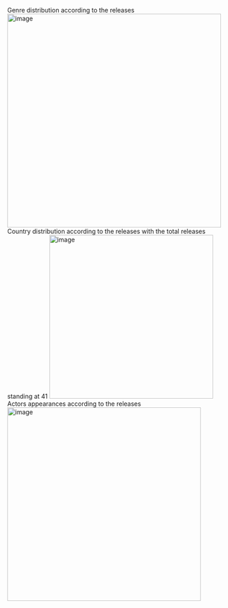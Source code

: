 Genre distribution according to the releases
<img width="487" alt="image" src="https://github.com/puritywaweru7/data_analysis/assets/151475135/c0d129c4-bf70-415f-b196-557bad14e09d">
Country distribution according to the releases with the total releases standing at 41
<img width="373" alt="image" src="https://github.com/puritywaweru7/data_analysis/assets/151475135/329729c0-14e8-49f2-8b30-f17882b306f5">
Actors appearances according to the releases
<img width="441" alt="image" src="https://github.com/puritywaweru7/data_analysis/assets/151475135/30b0dcb4-4e53-4fed-a048-a4ba517eb106">
